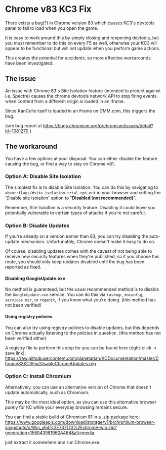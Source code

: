 # Chrome v83 KC3 Fix
There exists a bug(?) in Chrome version 83 which causes KC3's devtools panel to fail to load when you open the game.

It is easy to work around this by simply closing and reopening devtools, but you must remember to do this on every F5 as well, otherwise your KC3 will appear to be functional but will not update when you perform game actions.

This creates the potential for accidents, so more effective workarounds have been investigated.

## The issue

An issue with Chrome 83's Site Isolation feature (intended to protect against i.e. Spectre) causes the chrome devtools network API to stop firing events when content from a different origin is loaded in an iframe.

Since KanColle itself is loaded in an iframe on DMM.com, this triggers the bug.

(see bug report at https://bugs.chromium.org/p/chromium/issues/detail?id=1081270 )

## The workaround

You have a few options at your disposal. You can either disable the feature causing the bug, or find a way to stay on Chrome v81.

### Option A: Disable Site Isolation
The simplest fix is to disable Site Isolation. You can do this by navigating to `about:flags/#site-isolation-trial-opt-out` in your browser and setting the 'Disable site isolation' option to "**Disabled (not recommended)**".

Remember, Site Isolation is a security feature. Disabling it could leave you potentially vulnerable to certain types of attacks if you're not careful.

### Option B: Disable Updates
If you're already on a version earlier than 83, you can try disabling the auto-update mechanism. Unfortunately, Chrome doesn't make it easy to do so.

Of course, disabling updates comes with the caveat of not being able to receive new security features when they're published, so if you choose this route, you should only keep updates disabled until the bug has been reported as fixed.

#### Disabling GoogleUpdate.exe
No method is guaranteed, but the usual recommended method is to disable the `GoogleUpdate.exe` service. You can do this via `taskmgr`, `msconfig`, `services.msc`, or `regedit`, if you know what you're doing. (this method has not been verified)

#### Using registry policies
You can also try using registry policies to disable updates, but this depends on Chrome actually listening to the policies in question. (this method has not been verified either)

A registry file to perform this step for you can be found here (right-click -> save link):
https://raw.githubusercontent.com/planetarian/KCDocumentation/master/Chrome83KC3Fix/DisableChromeUpdates.reg

### Option C: Install Chromium
Alternatively, you can use an alternative version of Chrome that doesn't update automatically, such as Chromium.

This may be the most ideal option, as you can use this alternative browser purely for KC while your everyday browsing remains secure.

You can find a stable build of Chromium 81 in a .zip package here: https://www.googleapis.com/download/storage/v1/b/chromium-browser-snapshots/o/Win_x64%2F737173%2Fchrome-win.zip?generation=1580439619624464&alt=media

just extract it somewhere and run Chrome.exe.
